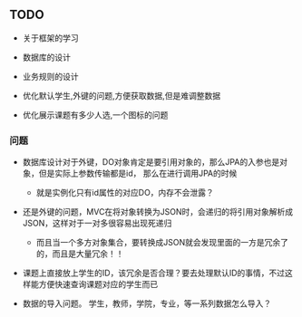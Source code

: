 ## TODO
- 关于框架的学习
- 数据库的设计


- 业务规则的设计
- 优化默认学生,外键的问题,方便获取数据,但是难调整数据
- 优化展示课题有多少人选,一个图标的问题

### 问题
- 数据库设计对于外键，DO对象肯定是要引用对象的，那么JPA的入参也是对象，但是实际上参数传输都是id， 那么在进行调用JPA的时候
    - 就是实例化只有id属性的对应DO，内存不会泄露？

- 还是外键的问题，MVC在将对象转换为JSON时，会递归的将引用对象解析成JSON，这样对于一对多很容易出现死递归
    - 而且当一个多方对象集合，要转换成JSON就会发现里面的一方是冗余了的，而且是大量冗余！！
	
- 课题上直接放上学生的ID，该冗余是否合理？要去处理默认ID的事情，不过这样能方便快速查询课题对应的学生而已

- 数据的导入问题。 学生，教师，学院，专业，等一系列数据怎么导入？